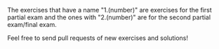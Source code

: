 The exercises that have a name "1.(number)" are exercises for the first partial exam and the ones with "2.(number)" are for the second partial exam/final exam.

Feel free to send pull requests of new exercises and solutions!
